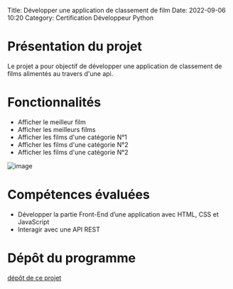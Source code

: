 Title: Développer une application de classement de film
Date: 2022-09-06 10:20
Category: Certification Développeur Python


# Présentation du projet

Le projet a pour objectif de développer une application de classement de films alimentés au travers d'une api.

# Fonctionnalités

 - Afficher le meilleur film
 - Afficher les meilleurs films
 - Afficher les films d'une catégorie N°1
 - Afficher les films d'une catégorie N°2
 - Afficher les films d'une catégorie N°2

![image](images/application-de-classement-de-films.gif)

# Compétences évaluées

- Développer la partie Front-End d’une application avec HTML, CSS et JavaScript
- Interagir avec une API REST

# Dépôt du programme
[dépôt de ce projet](https://github.com/DelphinePythonique/projet6)

